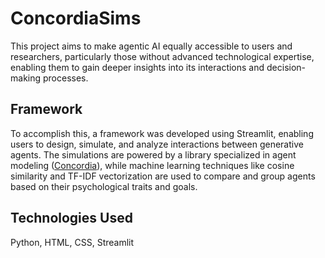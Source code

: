 <!--![Python Version](https://img.shields.io/badge/python-3.12.4-blue)-->

# ConcordiaSims
This project aims to make agentic AI equally accessible to users and researchers, particularly those without advanced technological expertise, enabling them to gain deeper insights into its interactions and decision-making processes.
<!--The main goal of this repository is to carry out simulations using generative agent-based models (GABMs). These are computer simulations used to study interactions between people, things, places and time. The main characteristic is that these are constructed using LLMs so that they act reasonably.-->

## Framework
To accomplish this, a framework was developed using Streamlit, enabling users to design, simulate, and analyze interactions between generative agents. The simulations are powered by a library specialized in agent modeling ([Concordia](https://github.com/google-deepmind/concordia)), while machine learning techniques like cosine similarity and TF-IDF vectorization are used to compare and group agents based on their psychological traits and goals.

<!--In order to carry out these simulations we will be using [Concordia](https://github.com/google-deepmind/concordia), a library for generative social simulation. It makes it easy to create and use models where agents act on their own. You can define environments with a special agent called the Game Master (GM), who manages the world where player agents interact. The agents say what they want to do in simple language, and the GM turns their words into actions.-->

<!--Traditionally, *Concordia requires access to a standard LLM API* to function effectively. However, instead of relying on a remote API, we will be using LM Studio to host a Local Inference Server. This server mimics OpenAI API endpoints, allowing us to run the LLM locally on our own hardware. -->

<!--## Useful Information
- How does the memory of agents work? [Link Here](https://github.com/alexgaarciia/ConcordiaSims/blob/main/docs/agents.md)
- How to use Concordia with a local LLM? [Link Here](https://github.com/alexgaarciia/ConcordiaSims/blob/main/docs/local_concordia.md)-->

## Technologies Used
Python, HTML, CSS, Streamlit
